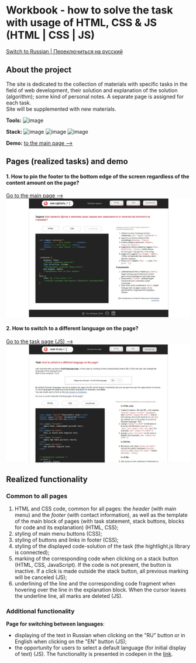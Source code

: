 # Workbook - how to solve the task with usage of HTML, CSS & JS (HTML | CSS | JS)

[Switch to Russian | Переключиться на русский](./readme-ru.md)

## About the project
The site is dedicated to the collection of materials with specific tasks in the field of web development, their solution and explanation of the solution (algorithm); some kind of personal notes. A separate page is assigned for each task.  
Site will be supplemented with new materials.

**Tools:** 
![image](https://img.shields.io/badge/VSCode-0078D4?style=for-the-badge&logo=visual%20studio%20code&logoColor=white "Visual Studio Code")

**Stack:** 
![image](https://img.shields.io/badge/HTML5-E34F26?style=for-the-badge&logo=html5&logoColor=white "HTML") 
![image](https://img.shields.io/badge/CSS3-1572B6?style=for-the-badge&logo=css3&logoColor=white "CSS") 
![image](https://img.shields.io/badge/JavaScript-323330?style=for-the-badge&logo=javascript&logoColor=F7DF1E "JS") 

**Demo:** [to the main page -->](https://the-all-spark.github.io/workbook/) 

## Pages (realized tasks) and demo

#### 1. How to pin the footer to the bottom edge of the screen regardless of the content  amount on the page?

[Go to the main page -->](https://the-all-spark.github.io/workbook/)    
![screenshot](./assets/workbook_screenshot_main-page.jpg "Скриншот главной страницы")

#### 2. How to switch to a different language on the page?

[Go to the task page (JS) -->](https://the-all-spark.github.io/workbook/switch_lang.html)    
![screenshot](./assets/workbook_screenshot_ru-en.jpg "Скриншот страницы переключения между языками")

## Realized functionality

### Common to all pages
1. HTML and CSS code, common for all pages: the _header_ (with main menu) and the _footer_ (with contact information), as well as the template of the main block of pages (with task statement, stack buttons, blocks for code and its explanation) (HTML, CSS);
2. styling of main menu buttons (CSS);
3. styling of buttons and links in footer (CSS);
4. styling of the displayed code-solution of the task (the hightlight.js library is connected);
5. marking of the corresponding code when clicking on a stack button (HTML, CSS, JavaScript). If the code is not present, the button is inactive. If a click is made outside the stack button, all previous marking will be canceled (JS);
6. underlining of the line and the corresponding code fragment when hovering over the line in the explanation block. When the cursor leaves the underline line, all marks are deleted (JS).

### Additional functionality

**Page for switching between languages**:
- displaying of the text in Russian when clicking on the "RU" button or in English when clicking on the "EN" button (JS);
- the opportunity for users to select a default language (for initial display of text) (JS). The functionality is presented in codepen in the [link](https://codepen.io/Lisovolk/pen/ExzLqjJ).